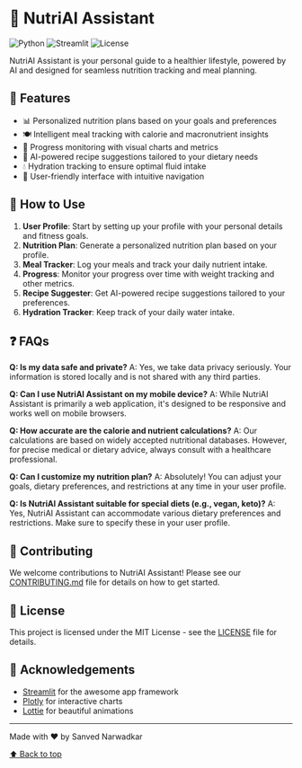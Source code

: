 # 🥗 NutriAI Assistant

![Python](https://img.shields.io/badge/Python-3.7%2B-blue)
![Streamlit](https://img.shields.io/badge/Streamlit-1.0%2B-ff69b4)
![License](https://img.shields.io/badge/License-MIT-green)

NutriAI Assistant is your personal guide to a healthier lifestyle, powered by AI and designed for seamless nutrition tracking and meal planning.

## 🌟 Features

- 📊 Personalized nutrition plans based on your goals and preferences
- 🍽️ Intelligent meal tracking with calorie and macronutrient insights
- 💪 Progress monitoring with visual charts and metrics
- 🥘 AI-powered recipe suggestions tailored to your dietary needs
- 💧 Hydration tracking to ensure optimal fluid intake
- 📱 User-friendly interface with intuitive navigation

## 📘 How to Use

1. **User Profile**: Start by setting up your profile with your personal details and fitness goals.
2. **Nutrition Plan**: Generate a personalized nutrition plan based on your profile.
3. **Meal Tracker**: Log your meals and track your daily nutrient intake.
4. **Progress**: Monitor your progress over time with weight tracking and other metrics.
5. **Recipe Suggester**: Get AI-powered recipe suggestions tailored to your preferences.
6. **Hydration Tracker**: Keep track of your daily water intake.

## ❓ FAQs

**Q: Is my data safe and private?**
A: Yes, we take data privacy seriously. Your information is stored locally and is not shared with any third parties.

**Q: Can I use NutriAI Assistant on my mobile device?**
A: While NutriAI Assistant is primarily a web application, it's designed to be responsive and works well on mobile browsers.

**Q: How accurate are the calorie and nutrient calculations?**
A: Our calculations are based on widely accepted nutritional databases. However, for precise medical or dietary advice, always consult with a healthcare professional.

**Q: Can I customize my nutrition plan?**
A: Absolutely! You can adjust your goals, dietary preferences, and restrictions at any time in your user profile.

**Q: Is NutriAI Assistant suitable for special diets (e.g., vegan, keto)?**
A: Yes, NutriAI Assistant can accommodate various dietary preferences and restrictions. Make sure to specify these in your user profile.

## 🤝 Contributing

We welcome contributions to NutriAI Assistant! Please see our [CONTRIBUTING.md](CONTRIBUTING.md) file for details on how to get started.

## 📄 License

This project is licensed under the MIT License - see the [LICENSE](LICENSE) file for details.

## 🙏 Acknowledgements

- [Streamlit](https://streamlit.io/) for the awesome app framework
- [Plotly](https://plotly.com/) for interactive charts
- [Lottie](https://lottiefiles.com/) for beautiful animations

---

Made with ❤️ by Sanved Narwadkar

[⬆ Back to top](#nutriai-assistant)
